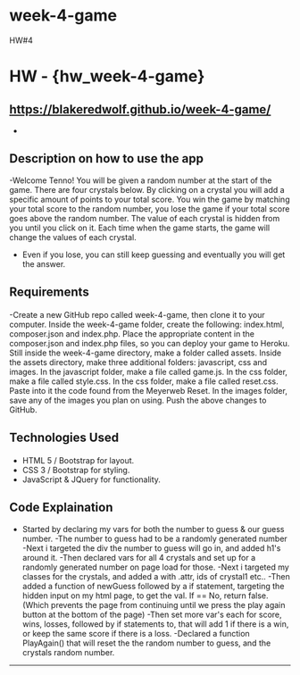 # week-4-game
HW#4
# HW - {hw_week-4-game}

## https://blakeredwolf.github.io/week-4-game/
 - 

## Description on how to use the app
-Welcome Tenno! You will be given a random number at the start of the game.
There are four crystals below. By clicking on a crystal you will add a specific amount of points to your total score.
You win the game by matching your total score to the random number, you lose the game if your total score goes above the random number.
The value of each crystal is hidden from you until you click on it.
Each time when the game starts, the game will change the values of each crystal.
- Even if you lose, you can still keep guessing and eventually you will get the answer.
## Requirements
#### 
-Create a new GitHub repo called week-4-game, then clone it to your computer.
Inside the week-4-game folder, create the following: index.html, composer.json and index.php.
Place the appropriate content in the composer.json and index.php files, so you can deploy your game to Heroku.
Still inside the week-4-game directory, make a folder called assets.
Inside the assets directory, make three additional folders: javascript, css and images.
In the javascript folder, make a file called game.js.
In the css folder, make a file called style.css.
In the css folder, make a file called reset.css. Paste into it the code found from the Meyerweb Reset.
In the images folder, save any of the images you plan on using.
Push the above changes to GitHub.

## Technologies Used
####
- HTML 5 / Bootstrap for layout.
- CSS 3 / Bootstrap for styling.
- JavaScript & JQuery for functionality.

## Code Explaination
- Started by declaring my vars for both the number to guess & 
our guess number.
-The number to guess had to be a randomly generated number
-Next i targeted the div the number to guess will go in, and added h1's around it.
-Then declared vars for all 4 crystals and set up for a randomly generated number on page load for those.
-Next i targeted my classes for the crystals, and added a with .attr, ids of crystal1 etc..
-Then added a function of newGuess followed by a if statement, targeting the hidden input on my html page, to get the val. If == No, return false. (Which prevents the page from continuing until we press the play again button at the bottom of the page)
-Then set more var's each for score, wins, losses, followed by if statements to, that will add 1 if there is a win, or keep the same score if there is a loss.
-Declared a function PlayAgain() that will reset the the random number to guess, and the crystals random number.

-------------